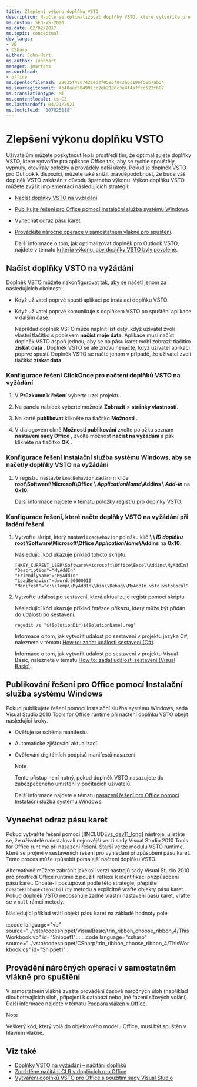 ```yaml
---
title: Zlepšení výkonu doplňku VSTO
description: Naučte se optimalizovat doplňky VSTO, které vytvoříte pro aplikace Office tak, aby se rychle spouštěly, vypnuly, otevíraly položky a prováděly další úkoly.
ms.custom: SEO-VS-2020
ms.date: 02/02/2017
ms.topic: conceptual
dev_langs:
- VB
- CSharp
author: John-Hart
ms.author: johnhart
manager: jmartens
ms.workload:
- office
ms.openlocfilehash: 29035f4867421ed3f05e5f0c3a5c196f58b7ab34
ms.sourcegitcommit: 4b40aac584991cc2eb2186c3e4f4a7fcd522f607
ms.translationtype: MT
ms.contentlocale: cs-CZ
ms.lasthandoff: 04/21/2021
ms.locfileid: "107825118"
---
```

# <a name="improve-the-performance-of-a-vsto-add-in"></a>Zlepšení výkonu doplňku VSTO
  Uživatelům můžete poskytnout lepší prostředí tím, že optimalizujete doplňky VSTO, které vytvoříte pro aplikace Office tak, aby se rychle spouštěly, vypnuly, otevíraly položky a prováděly další úkoly. Pokud je doplněk VSTO pro Outlook k dispozici, můžete také snížit pravděpodobnost, že bude váš doplněk VSTO zakázán z důvodu špatného výkonu. Výkon doplňku VSTO můžete zvýšit implementací následujících strategií:

- [Načíst doplňky VSTO na vyžádání](#Load)

- [Publikujte řešení pro Office pomocí Instalační služba systému Windows](#Publish).

- [Vynechat odraz pásu karet](#Bypass)

- [Provádějte náročné operace v samostatném vlákně pro spuštění](#Perform).

  Další informace o tom, jak optimalizovat doplněk pro Outlook VSTO, najdete v tématu [kritéria výkonu, aby doplňky VSTO byly povolené](/previous-versions/office/jj228679(v=office.15)#performance-criteria-for-keeping-add-ins-enabled).

## <a name="load-vsto-add-ins-on-demand"></a><a name="Load"></a> Načíst doplňky VSTO na vyžádání
 Doplněk VSTO můžete nakonfigurovat tak, aby se načetl jenom za následujících okolností:

- Když uživatel poprvé spustí aplikaci po instalaci doplňku VSTO.

- Když uživatel poprvé komunikuje s doplňkem VSTO po spuštění aplikace v dalším čase.

  Například doplněk VSTO může naplnit list daty, když uživatel zvolí vlastní tlačítko s popiskem **načíst moje data**. Aplikace musí načíst doplněk VSTO aspoň jednou, aby se na pásu karet mohl zobrazit tlačítko **získat data** . Doplněk VSTO se ale znovu nenačte, když uživatel aplikaci poprvé spustí. Doplněk VSTO se načte jenom v případě, že uživatel zvolí tlačítko **získat data** .

### <a name="to-configure-a-clickonce-solution-to-load-vsto-add-ins-on-demand"></a>Konfigurace řešení ClickOnce pro načtení doplňků VSTO na vyžádání

1. V **Průzkumník řešení** vyberte uzel projektu.

2. Na panelu nabídek vyberte možnost **Zobrazit**  >  **stránky vlastností**.

3. Na kartě **publikovat** klikněte na tlačítko **Možnosti** .

4. V dialogovém okně **Možnosti publikování** zvolte položku seznam **nastavení sady Office** , zvolte možnost **načíst na vyžádání** a pak klikněte na tlačítko **OK** .

### <a name="to-configure-a-windows-installer-solution-to-load-vsto-add-ins-on-demand"></a>Konfigurace řešení Instalační služba systému Windows, aby se načetly doplňky VSTO na vyžádání

1. V registru nastavte `LoadBehavior` zadáním klíče **_root_\Software\Microsoft\Office \\ _ApplicationName_\Addins \\ _Add-in_** na **0x10**.

     Další informace najdete v tématu [položky registru pro doplňky VSTO](../vsto/registry-entries-for-vsto-add-ins.md).

### <a name="to-configure-a-solution-to-load-vsto-add-ins-on-demand-while-you-debug-the-solution"></a>Konfigurace řešení, které načte doplňky VSTO na vyžádání při ladění řešení

1. Vytvořte skript, který nastaví `LoadBehavior` položku klíč **\\ \\ _ID doplňku_ root \Software\Microsoft\Office _ApplicationName_\Addins** na **0x10**.

     Následující kód ukazuje příklad tohoto skriptu.

    ```cmd/sh
    [HKEY_CURRENT_USER\Software\Microsoft\Office\Excel\Addins\MyAddIn]
    "Description"="MyAddIn"
    "FriendlyName"="MyAddIn"
    "LoadBehavior"=dword:00000010
    "Manifest"="c:\\Temp\\MyAddIn\\bin\\Debug\\MyAddIn.vsto|vstolocal"

    ```

2. Vytvořte událost po sestavení, která aktualizuje registr pomocí skriptu.

     Následující kód ukazuje příklad řetězce příkazu, který může být přidán do události po sestavení.

    ```cmd/sh
    regedit /s "$(SolutionDir)$(SolutionName).reg"

    ```

     Informace o tom, jak vytvořit událost po sestavení v projektu jazyka C#, naleznete v tématu [How to: zadat události sestavení &#40;C&#35;&#41;](../ide/how-to-specify-build-events-csharp.md).

     Informace o tom, jak vytvořit událost po sestavení v projektu Visual Basic, naleznete v tématu [How to: zadat události sestavení &#40;Visual Basic&#41;](../ide/how-to-specify-build-events-visual-basic.md).

## <a name="publish-office-solutions-by-using-windows-installer"></a><a name="Publish"></a> Publikování řešení pro Office pomocí Instalační služba systému Windows
 Pokud publikujete řešení pomocí Instalační služba systému Windows, sada Visual Studio 2010 Tools for Office runtime při načtení doplňku VSTO obejít následující kroky.

- Ověřuje se schéma manifestu.

- Automatické zjišťování aktualizací

- Ověřování digitálních podpisů manifestů nasazení.

  > [!NOTE]
  > Tento přístup není nutný, pokud doplněk VSTO nasazujete do zabezpečeného umístění v počítačích uživatelů.

  Další informace najdete v tématu [nasazení řešení pro Office pomocí Instalační služba systému Windows](../vsto/deploying-a-vsto-solution-by-using-windows-installer.md).

## <a name="bypass-ribbon-reflection"></a><a name="Bypass"></a> Vynechat odraz pásu karet
 Pokud vytváříte řešení pomocí [!INCLUDE[vs_dev11_long](../sharepoint/includes/vs-dev11-long-md.md)] nástroje, ujistěte se, že uživatelé nainstalovali nejnovější verzi sady Visual Studio 2010 Tools for Office runtime při nasazení řešení. Starší verze modulu VSTO runtime, které se projeví v sestaveních řešení pro vyhledání přizpůsobení pásu karet. Tento proces může způsobit pomalejší načtení doplňku VSTO.

 Alternativně můžete zabránit jakékoli verzi nástrojů sady Visual Studio 2010 pro prostředí Office runtime z použití reflexe k identifikaci přizpůsobení pásu karet. Chcete-li postupovat podle této strategie, přepište `CreateRibbonExtensibility` metodu a explicitně vraťte objekty pásu karet. Pokud doplněk VSTO neobsahuje žádné vlastní nastavení pásu karet, vraťte se v `null` rámci metody.

 Následující příklad vrátí objekt pásu karet na základě hodnoty pole.

 :::code language="vb" source="../vsto/codesnippet/VisualBasic/trin_ribbon_choose_ribbon_4/ThisWorkbook.vb" id="Snippet1":::
 :::code language="csharp" source="../vsto/codesnippet/CSharp/trin_ribbon_choose_ribbon_4/ThisWorkbook.cs" id="Snippet1":::

## <a name="perform-expensive-operations-in-a-separate-execution-thread"></a><a name="Perform"></a> Provádění náročných operací v samostatném vlákně pro spuštění
 V samostatném vlákně zvažte provádění časově náročných úloh (například dlouhotrvajících úloh, připojení k databázi nebo jiné řazení síťových volání). Další informace najdete v tématu [Podpora vláken v Office](../vsto/threading-support-in-office.md).

> [!NOTE]
> Veškerý kód, který volá do objektového modelu Office, musí být spuštěn v hlavním vlákně.

## <a name="see-also"></a>Viz také

- [Doplňky VSTO na vyžádání – načítání doplňků](/archive/blogs/andreww/demand-loading-vsto-add-ins)
- [Zpožděné načítání CLR v doplňcích pro Office](/archive/blogs/andreww/delay-loading-the-clr-in-office-add-ins)
- [Vytváření doplňků VSTO pro Office s použitím sady Visual Studio](create-vsto-add-ins-for-office-by-using-visual-studio.md)